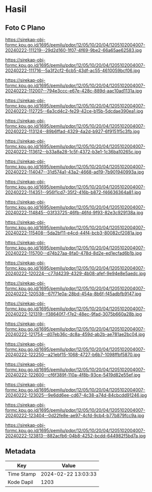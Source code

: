 # Hasil

## Foto C Plano

https://sirekap-obj-formc.kpu.go.id/1695/pemilu/pdpr/12/05/10/20/04/1205102004007-20240222-111219--29d2d160-1f07-4f69-9be2-66a65ae62583.jpg

https://sirekap-obj-formc.kpu.go.id/1695/pemilu/pdpr/12/05/10/20/04/1205102004007-20240222-111716--5a3f2cf2-6cb5-43df-ac55-4610059bcf06.jpg

https://sirekap-obj-formc.kpu.go.id/1695/pemilu/pdpr/12/05/10/20/04/1205102004007-20240222-112007--794e3ccc-e67e-428c-889d-aac10ad1131a.jpg

https://sirekap-obj-formc.kpu.go.id/1695/pemilu/pdpr/12/05/10/20/04/1205102004007-20240222-112725--6a3cd4c2-fe29-42ce-b15b-5dcdae390ea1.jpg

https://sirekap-obj-formc.kpu.go.id/1695/pemilu/pdpr/12/05/10/20/04/1205102004007-20240222-113124--89b6ffad-4329-4a2d-b927-6f9151f5c3fb.jpg

https://sirekap-obj-formc.kpu.go.id/1695/pemilu/pdpr/12/05/10/20/04/1205102004007-20240222-113612--b33a8a28-1c5f-4372-b3e1-1c36ba10265c.jpg

https://sirekap-obj-formc.kpu.go.id/1695/pemilu/pdpr/12/05/10/20/04/1205102004007-20240222-114047--31d574a1-43a2-4668-ad19-7b901940993a.jpg

https://sirekap-obj-formc.kpu.go.id/1695/pemilu/pdpr/12/05/10/20/04/1205102004007-20240222-114351--956f1cd7-35f2-416b-b872-f46636364a81.jpg

https://sirekap-obj-formc.kpu.go.id/1695/pemilu/pdpr/12/05/10/20/04/1205102004007-20240222-114845--03f33725-46fb-46fd-9f93-82e3c929138a.jpg

https://sirekap-obj-formc.kpu.go.id/1695/pemilu/pdpr/12/05/10/20/04/1205102004007-20240222-115408--5da2bf11-e4cd-44f4-bcb3-80082cf2081a.jpg

https://sirekap-obj-formc.kpu.go.id/1695/pemilu/pdpr/12/05/10/20/04/1205102004007-20240222-115700--d74b27aa-8fa0-478d-8d2e-ed1ecfad6b1b.jpg

https://sirekap-obj-formc.kpu.go.id/1695/pemilu/pdpr/12/05/10/20/04/1205102004007-20240222-120224--c77d4239-4329-4b08-afef-9e94e8e5aedc.jpg

https://sirekap-obj-formc.kpu.go.id/1695/pemilu/pdpr/12/05/10/20/04/1205102004007-20240222-120538--67f71e0a-28bd-454a-8b6f-f45adbfb9147.jpg

https://sirekap-obj-formc.kpu.go.id/1695/pemilu/pdpr/12/05/10/20/04/1205102004007-20240222-121319--f38640f7-f7e2-48ec-9fad-3075b660a28b.jpg

https://sirekap-obj-formc.kpu.go.id/1695/pemilu/pdpr/12/05/10/20/04/1205102004007-20240222-121754--d07eb36c-dc8a-459d-ab2b-ae781ae2bc04.jpg

https://sirekap-obj-formc.kpu.go.id/1695/pemilu/pdpr/12/05/10/20/04/1205102004007-20240222-122250--a21ebf15-1068-4727-b6b7-1098ffbf5870.jpg

https://sirekap-obj-formc.kpu.go.id/1695/pemilu/pdpr/12/05/10/20/04/1205102004007-20240222-122600--cf6f389f-110a-4f8b-93ce-5419d82e55ef.jpg

https://sirekap-obj-formc.kpu.go.id/1695/pemilu/pdpr/12/05/10/20/04/1205102004007-20240222-123025--9e6dd6ee-cd67-4c38-a74d-84cbcdd91246.jpg

https://sirekap-obj-formc.kpu.go.id/1695/pemilu/pdpr/12/05/10/20/04/1205102004007-20240222-123404--0d22fe8e-ae97-4cfd-9cb4-b77b879fcc9a.jpg

https://sirekap-obj-formc.kpu.go.id/1695/pemilu/pdpr/12/05/10/20/04/1205102004007-20240222-123813--882acfb6-04b8-4252-bcdd-644982f5bd7a.jpg


## Metadata

| Key        | Value               |
| ---------- | ------------------- |
| Time Stamp | 2024-02-22 13:03:33 |
| Kode Dapil | 1203                |



